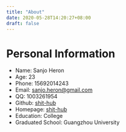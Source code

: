 ```yaml
---
title: "About"
date: 2020-05-28T14:20:27+08:00
draft: false
---
```

# Personal Information
- Name: Sanjo Heron
- Age: 23
- Phone: 15692014243
- Email: sanjo.heron@gmail.com
- QQ: 1003261954
- Github: [shit-hub](https://github.com/shit-hub)
- Homepage: [shit-hub](https://www.shit-hub.com)
- Education: College
- Graduated School: Guangzhou University
